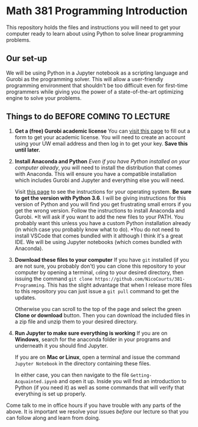 # Math 381 Programming Introduction

This repository holds the files and instructions you will need to get your computer ready to learn about using Python to solve linear programming problems.

## Our set-up
We will be using Python in a Jupyter notebook as a scripting language and Gurobi as the programming solver. This will allow a user-friendly programming environment that shouldn't be too difficult even for first-time programmers while giving you the power of a state-of-the-art optimizing engine to solve your problems.

## Things to do BEFORE COMING TO LECTURE
1. **Get a (free) Gurobi academic license**
You can [visit this page](http://www.gurobi.com/registration/academic-license-reg) to fill out a form to get your academic license. You will need to create an account using your UW email address and then log in to get your key. **Save this until later.**
1. **Install Anaconda and Python**
*Even if you have Python installed on your computer already*, you will need to install the distribution that comes with Anaconda. This will ensure you have a compatible installation which includes Gurobi and Jupyter and everything else you will need.
    
    Visit [this page](http://www.gurobi.com/downloads/get-anaconda) to see the instructions for your operating system. **Be sure to get the version with Python 3.6**. I will be giving instructions for this version of Python and you will find you get frustrating small errors if you get the wrong version. Follow the instructions to install Anaconda and Gurobi. 
        *It will ask if you want to add the new files to your PATH. You probably want this unless you have a custom Python installation already (in which case you probably know what to do).
        *You do not need to install VSCode that comes bundled with it although I think it's a great IDE. We will be using Jupyter notebooks (which comes bundled with Anaconda).
    
1. **Download these files to your computer**
    If you have `git` installed (if you are not sure, you probably don't) you can clone this repository to your computer by opening a terminal, `cd`ing to your desired directory, then issuing the command `git clone https://github.com/NicoCourts/381-Programming`. This has the slight advantage that when I release more files to this repository you can just issue a `git pull` command to get the updates.
    
    Otherwise you can scroll to the top of the page and select the green **Clone or download** button. Then you can download the included files in a zip file and unzip them to your desired directory.

1. **Run Jupyter to make sure everything is working**
    If you are on **Windows**, search for the anaconda folder in your programs and underneath it you should find Jupyter.
    
    If you are on **Mac or Linux**, open a terminal and issue the command `Jupyter Notebook` in the directory containing these files.
    
    In either case, you can then navigate to the file `Getting-Acquainted.ipynb` and open it up. Inside you will find an introduction to Python (if you need it) as well as some commands that will verify that everything is set up properly.

Come talk to me in office hours if you have trouble with any parts of the above. It is important we resolve your issues *before* our lecture so that you can follow along and learn from doing.
